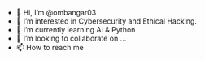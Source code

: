 - 👋 Hi, I’m @ombangar03
- 👀 I’m interested in Cybersecurity and Ethical Hacking.
- 🌱 I’m currently learning Ai & Python 
- 💞️ I’m looking to collaborate on ...
- 📫 How to reach me 

<!---
ombangar03/ombangar03 is a ✨ special ✨ repository because its `README.md` (this file) appears on your GitHub profile.
You can click the Preview link to take a look at your changes.
--->

